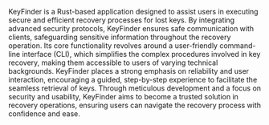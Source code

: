KeyFinder is a Rust-based application designed to assist users in executing secure and efficient recovery processes for lost keys. By integrating advanced security protocols, KeyFinder ensures safe communication with clients, safeguarding sensitive information throughout the recovery operation. Its core functionality revolves around a user-friendly command-line interface (CLI), which simplifies the complex procedures involved in key recovery, making them accessible to users of varying technical backgrounds. KeyFinder places a strong emphasis on reliability and user interaction, encouraging a guided, step-by-step experience to facilitate the seamless retrieval of keys. Through meticulous development and a focus on security and usability, KeyFinder aims to become a trusted solution in recovery operations, ensuring users can navigate the recovery process with confidence and ease.